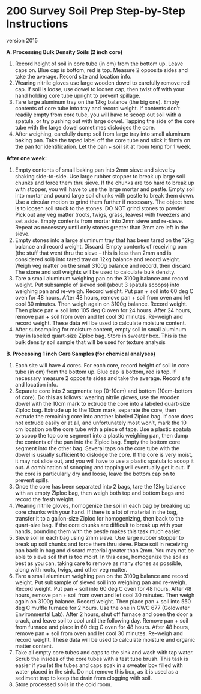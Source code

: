 # 200 Survey Soil Prep Step-by-Step Instructions

version 2015

**A. Processing Bulk Density Soils (2 inch core)**

1. Record height of soil in core tube (in cm) from the bottom up. Leave caps on. Blue cap is bottom, red is top. Measure 2 opposite sides and take the average. Record site and location info. 
2. Wearing nitrile gloves use large wooden dowel to carefully remove red cap. If soil is loose, use dowel to loosen cap, then twist off with your hand holding core tube upright to prevent spillage.
3. Tare large aluminum tray on the 12kg balance (the big one). Empty contents of core tube into tray and record weight. If contents don’t readily empty from core tube, you will have to scoop out soil with a spatula, or try pushing out with large dowel. Tapping the side of the core tube with the large dowel sometimes dislodges the core.
4. After weighing, carefully dump soil from large tray into small aluminum baking pan. Take the taped label off the core tube and stick it firmly on the pan for identification. Let the pan + soil sit at room temp for 1 week.

**After one week:**

1. Empty contents of small baking pan into 2mm sieve and sieve by shaking side-to-side. Use large rubber stopper to break up large soil chunks and force them thru sieve. If the chunks are too hard to break up with stopper, you will have to use the large mortar and pestle. Empty soil into mortar and pound large soil chunks with pestle to break them down. Use a circular motion to grind them further if necessary. The object here is to loosen soil stuck to the stones. DO NOT grind stones to powder! Pick out any veg matter (roots, twigs, grass, leaves) with tweezers and set aside. Empty contents from mortar into 2mm sieve and re-sieve. Repeat as necessary until only stones greater than 2mm are left in the sieve.
2. Empty stones into a large aluminum tray that has been tared on the 12kg balance and record weight. Discard. Empty contents of receiving pan (the stuff that went thru the sieve – this is less than 2mm and is considered soil) into tared tray on 12kg balance and record weight. Weigh veg matter on the small 3100g balance and record, then discard. The stone and soil weights will be used to calculate bulk density.
3. Tare a small aluminum weighing pan on the 3100g balance and record weight. Put subsample of sieved soil (about 3 spatula scoops) into weighing pan and re-weigh. Record weight. Put pan + soil into 60 deg C oven for 48 hours. After 48 hours, remove pan + soil from oven and let cool 30 minutes. Then weigh again on 3100g balance. Record weight. Then place pan + soil into 105 deg C oven for 24 hours. After 24 hours, remove pan + soil from oven and let cool 30 minutes. Re-weigh and record weight. These data will be used to calculate moisture content.
4. After subsampling for moisture content, empty soil in small aluminum tray in labeled quart-size Ziploc bag. Store in sweater box. This is the bulk density soil sample that will be used for texture analysis

**B. Processing 1 inch Core Samples (for chemical analyses)**

1. Each site will have 4 cores. For each core, record height of soil in core tube (in cm) from the bottom up. Blue cap is bottom, red is top. If necessary measure 2 opposite sides and take the average. Record site and location info.
2. Separate core into 2 segments: top (0-10cm) and bottom (10cm-bottom of core). Do this as follows: wearing nitrile gloves, use the wooden dowel with the 10cm mark to extrude the core into a labeled quart-size Ziploc bag. Extrude up to the 10cm mark, separate the core, then extrude the remaining core into another labeled Ziploc bag. If core does not extrude easily or at all, and unfortunately most won’t, mark the 10 cm location on the core tube with a piece of tape. Use a plastic spatula to scoop the top core segment into a plastic weighing pan, then dump the contents of the pan into the Ziploc bag. Empty the bottom core segment into the other bag. Several taps on the core tube with the dowel is usually sufficient to dislodge the core. If the core is very moist, it may not slide out, and you will have to use a plastic spatula to scoop it out. A combination of scooping and tapping will eventually get it out. If the core is particularly dry and loose, leave the bottom cap on to prevent spills.
3. Once the core has been separated into 2 bags, tare the 12kg balance with an empty Ziploc bag, then weigh both top and bottom bags and record the fresh weight.
4. Wearing nitrile gloves, homogenize the soil in each bag by breaking up core chunks with your hand. If there is a lot of material in the bag, transfer it to a gallon-size Ziploc for homogenizing, then back to the quart-size bag. If the core chunks are difficult to break up with your hands, pounding them with the pestle makes this task much easier.
5. Sieve soil in each bag using 2mm sieve. Use large rubber stopper to break up soil chunks and force them thru sieve. Place soil in receiving pan back in bag and discard material greater than 2mm. You may not be able to sieve soil that is too moist. In this case, homogenize the soil as best as you can, taking care to remove as many stones as possible, along with roots, twigs, and other veg matter.
6. Tare a small aluminum weighing pan on the 3100g balance and record weight. Put subsample of sieved soil into weighing pan and re-weigh. Record weight. Put pan + soil into 60 deg C oven for 48 hours. After 48 hours, remove pan + soil from oven and let cool 30 minutes. Then weigh again on 3100g balance. Record weight. Then place pan + soil into 550 deg C muffle furnace for 2 hours. Use the one in GWC 677 (Goldwater Environmental Lab). After 2 hours, shut off furnace and open the door a crack, and leave soil to cool until the following day. Remove pan + soil from furnace and place in 60 deg C oven for 48 hours. After 48 hours, remove pan + soil from oven and let cool 30 minutes. Re-weigh and record weight. These data will be used to calculate moisture and organic matter content.
7. Take all empty core tubes and caps to the sink and wash with tap water. Scrub the insides of the core tubes with a test tube brush. This task is easier if you let the tubes and caps soak in a sweater box filled with water placed in the sink. Do not remove this box, as it is used as a sediment trap to keep the drain from clogging with soil.
8. Store processed soils in the cold room.
